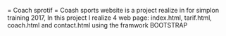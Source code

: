 
  = Coach sprotif =
 Coash sports website is a project realize in for simplon training 2017,
In this project I realize 4 web page: index.html, tarif.html, coach.html and contact.html using the framwork BOOTSTRAP